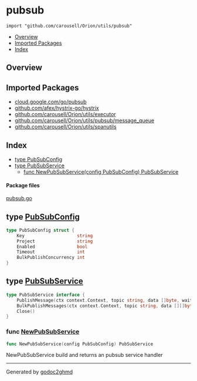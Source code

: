 # pubsub
`import "github.com/carousell/Orion/utils/pubsub"`

* [Overview](#pkg-overview)
* [Imported Packages](#pkg-imports)
* [Index](#pkg-index)

## <a name="pkg-overview">Overview</a>

## <a name="pkg-imports">Imported Packages</a>

- [cloud.google.com/go/pubsub](https://godoc.org/cloud.google.com/go/pubsub)
- [github.com/afex/hystrix-go/hystrix](https://godoc.org/github.com/afex/hystrix-go/hystrix)
- [github.com/carousell/Orion/utils/executor](./../executor)
- [github.com/carousell/Orion/utils/pubsub/message_queue](./message_queue)
- [github.com/carousell/Orion/utils/spanutils](./../spanutils)

## <a name="pkg-index">Index</a>
* [type PubSubConfig](#PubSubConfig)
* [type PubSubService](#PubSubService)
  * [func NewPubSubService(config PubSubConfig) PubSubService](#NewPubSubService)

#### <a name="pkg-files">Package files</a>
[pubsub.go](./pubsub.go) 

## <a name="PubSubConfig">type</a> [PubSubConfig](./pubsub.go#L14-L20)
``` go
type PubSubConfig struct {
    Key                    string
    Project                string
    Enabled                bool
    Timeout                int
    BulkPublishConcurrency int
}
```

## <a name="PubSubService">type</a> [PubSubService](./pubsub.go#L22-L26)
``` go
type PubSubService interface {
    PublishMessage(ctx context.Context, topic string, data []byte, waitSync bool) (*goPubSub.PublishResult, error)
    BulkPublishMessages(ctx context.Context, topic string, data [][]byte, waitSync bool)
    Close()
}
```

### <a name="NewPubSubService">func</a> [NewPubSubService](./pubsub.go#L37)
``` go
func NewPubSubService(config PubSubConfig) PubSubService
```
NewPubSubService build and returns an pubsub service handler

- - -
Generated by [godoc2ghmd](https://github.com/GandalfUK/godoc2ghmd)